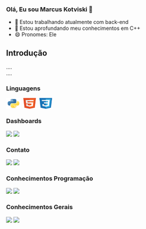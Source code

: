 ### Olá, Eu sou Marcus Kotviski 👋

- 🔭 Estou trabalhando atualmente com back-end
- 🌱 Estou aprofundando meu conhecimentos em C++
- 😄 Pronomes: Ele

## Introdução

....</br>
....

### Linguagens

<div style="display: inline_block">
  <img align="center" alt="Marcus-Python" height="30" width="40" src="https://raw.githubusercontent.com/devicons/devicon/master/icons/python/python-original.svg">
  <img align="center" alt="Marcus-HTML" height="30" width="40" src="https://raw.githubusercontent.com/devicons/devicon/master/icons/html5/html5-original.svg">
  <img align="center" alt="Marcus-CSS" height="30" width="40" src="https://raw.githubusercontent.com/devicons/devicon/master/icons/css3/css3-original.svg">
</div>

### Dashboards
![](https://img.shields.io/badge/power_bi-F2C811?style=for-the-badge&logo=powerbi&logoColor=black)
![](https://img.shields.io/badge/Google%20Analytics-E37400?style=for-the-badge&logo=google%20analytics&logoColor=white)

### Contato

<div> 
  <a href = "mailto:marcuskotviski@gmail.com"><img src="https://img.shields.io/badge/Gmail-D14836?style=for-the-badge&logo=gmail&logoColor=white" target="_blank"></a>
  <a href = "https://www.linkedin.com/in/marcus-vinicius-kotviski-machado-760906209/" target="_blank"><img src="https://img.shields.io/badge/-LinkedIn-%230077B5?style=for-the-badge&logo=linkedin&logoColor=white" target="_blank"></a>
</div>

### Conhecimentos Programação

<div> 
  <a href = "mailto:..."><img src="https://img.shields.io/badge/Django-092E20?style=for-the-badge&logo=django&logoColor=white"></a>
  <a href = "mailto:..."><img src="https://img.shields.io/badge/MySQL-00000F?style=for-the-badge&logo=mysql&logoColor=white"></a>
</div>

### Conhecimentos Gerais

<div> 
  <a href = "mailto:..."><img src="https://img.shields.io/badge/Google%20Sheets-34A853?style=for-the-badge&logo=google-sheets&logoColor=white"></a>
  <a href = "mailto:..."><img src="https://img.shields.io/badge/Microsoft_Excel-217346?style=for-the-badge&logo=microsoft-excel&logoColor=white"></a>
</div>

